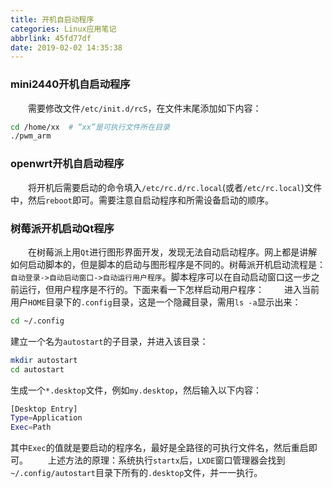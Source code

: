 ```yaml
---
title: 开机自启动程序
categories: Linux应用笔记
abbrlink: 45fd77df
date: 2019-02-02 14:35:38
---
```

### mini2440开机自启动程序

&emsp;&emsp;需要修改文件`/etc/init.d/rcS`，在文件末尾添加如下内容：

``` bash
cd /home/xx  # “xx”是可执行文件所在目录
./pwm_arm
```

### openwrt开机自启动程序

&emsp;&emsp;将开机后需要启动的命令填入`/etc/rc.d/rc.local`(或者`/etc/rc.local`)文件中，然后`reboot`即可。需要注意自启动程序和所需设备启动的顺序。

### 树莓派开机启动Qt程序

&emsp;&emsp;在树莓派上用`Qt`进行图形界面开发，发现无法自动启动程序。网上都是讲解如何启动脚本的，但是脚本的启动与图形程序是不同的。树莓派开机启动流程是：`自动登录->自动启动窗口->自动运行用户程序`。脚本程序可以在自动启动窗口这一步之前运行，但用户程序是不行的。下面来看一下怎样启动用户程序：
&emsp;&emsp;进入当前用户`HOME`目录下的`.config`目录，这是一个隐藏目录，需用`ls -a`显示出来：

``` bash
cd ~/.config
```

建立一个名为`autostart`的子目录，并进入该目录：

``` bash
mkdir autostart
cd autostart
```

生成一个`*.desktop`文件，例如`my.desktop`，然后输入以下内容：

``` bash
[Desktop Entry]
Type=Application
Exec=Path
```

其中`Exec`的值就是要启动的程序名，最好是全路径的可执行文件名，然后重启即可。
&emsp;&emsp;上述方法的原理：系统执行`startx`后，`LXDE`窗口管理器会找到`~/.config/autostart`目录下所有的`.desktop`文件，并一一执行。